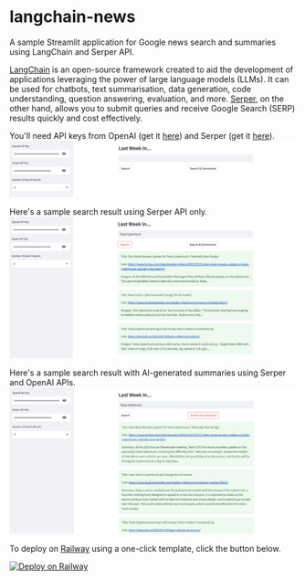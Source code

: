 # langchain-news
A sample Streamlit application for Google news search and summaries using LangChain and Serper API.

[LangChain](https://langchain.readthedocs.io/en/latest) is an open-source framework created to aid the development of applications leveraging the power of large language models (LLMs). It can be used for chatbots, text summarisation, data generation, code understanding, question answering, evaluation, and more. [Serper](https://serper.dev/), on the other hand, allows you to submit queries and receive Google Search (SERP) results quickly and cost effectively.

You'll need API keys from OpenAI (get it [here](https://platform.openai.com/account/api-keys)) and Serper (get it [here](https://serper.dev/api-key)).
<img src="./../images/langchain-news.png" alt="langchain-news"/>

Here's a sample search result using Serper API only.
<img src="./../images/langchain-news-search.png" alt="langchain-news-search"/>

Here's a sample search result with AI-generated summaries using Serper and OpenAI APIs.
<img src="./../images/langchain-news-summary.png" alt="langchain-news-summary"/>

To deploy on [Railway](https://railway.app/?referralCode=alphasec) using a one-click template, click the button below.

[![Deploy on Railway](https://railway.app/button.svg)](https://railway.app/new/template/oE8sWo?referralCode=alphasec)
